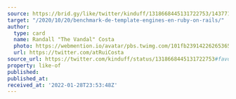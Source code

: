 ```yaml
---
source: https://brid.gy/like/twitter/kinduff/1318668445131722753/14377150
target: "/2020/10/20/benchmark-de-template-engines-en-ruby-on-rails/"
author:
  type: card
  name: Randall "The Vandal" Costa
  photo: https://webmention.io/avatar/pbs.twimg.com/101fb239142262653653de98563a120cdb64280f938ee360b21da4a158453827.jpg
  url: https://twitter.com/atRuiCosta
source_url: https://twitter.com/kinduff/status/1318668445131722753#favorited-by-14377150
property: like-of
published:
published_at:
received_at: '2022-01-28T23:53:48Z'
---
```


